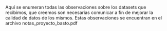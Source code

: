 Aquí se enumeran todas las observaciones sobre los datasets que recibimos, que creemos son necesarias comunicar a fin de mejorar la calidad de datos de los mismos.
Estas observaciones se encuentran en el archivo notas_proyecto_basto.pdf
